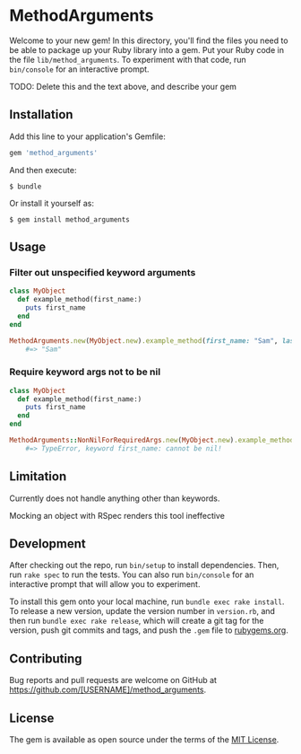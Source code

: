 # MethodArguments

Welcome to your new gem! In this directory, you'll find the files you need to be able to package up your Ruby library into a gem. Put your Ruby code in the file `lib/method_arguments`. To experiment with that code, run `bin/console` for an interactive prompt.

TODO: Delete this and the text above, and describe your gem

## Installation

Add this line to your application's Gemfile:

```ruby
gem 'method_arguments'
```

And then execute:

    $ bundle

Or install it yourself as:

    $ gem install method_arguments

## Usage

### Filter out unspecified keyword arguments

```ruby
class MyObject
  def example_method(first_name:)
    puts first_name
  end
end

MethodArguments.new(MyObject.new).example_method(first_name: "Sam", last_name: "Smith")
    #=> "Sam"
```

### Require keyword args not to be nil

```ruby
class MyObject
  def example_method(first_name:)
    puts first_name
  end
end

MethodArguments::NonNilForRequiredArgs.new(MyObject.new).example_method(first_name: nil)
    #=> TypeError, keyword first_name: cannot be nil!
```

## Limitation

Currently does not handle anything other than keywords.

Mocking an object with RSpec renders this tool ineffective 

## Development

After checking out the repo, run `bin/setup` to install dependencies. Then, run `rake spec` to run the tests. You can also run `bin/console` for an interactive prompt that will allow you to experiment.

To install this gem onto your local machine, run `bundle exec rake install`. To release a new version, update the version number in `version.rb`, and then run `bundle exec rake release`, which will create a git tag for the version, push git commits and tags, and push the `.gem` file to [rubygems.org](https://rubygems.org).

## Contributing

Bug reports and pull requests are welcome on GitHub at https://github.com/[USERNAME]/method_arguments.


## License

The gem is available as open source under the terms of the [MIT License](http://opensource.org/licenses/MIT).

